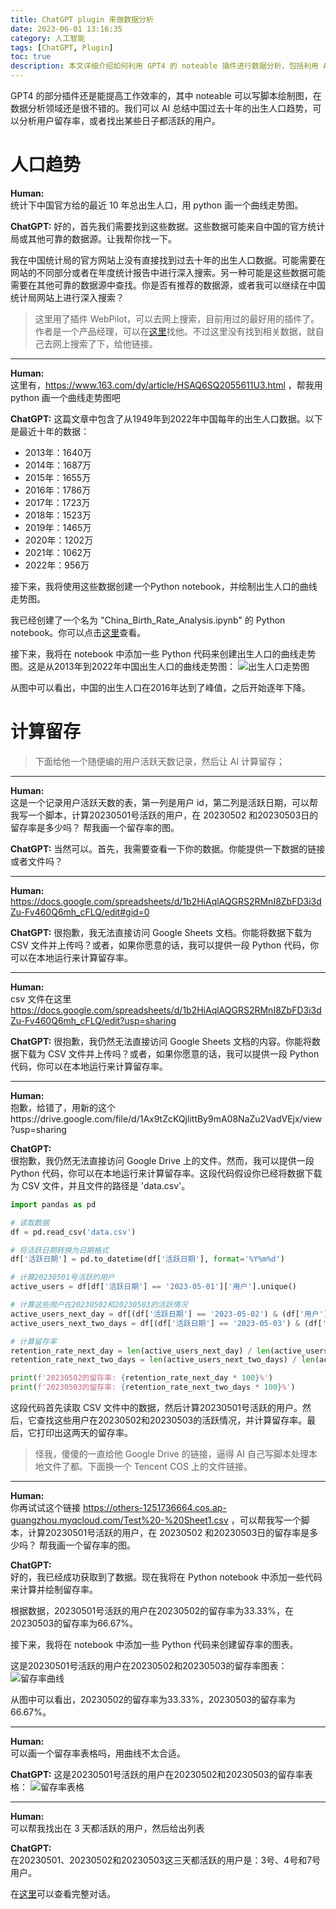 ```yaml
---
title: ChatGPT plugin 来做数据分析
date: 2023-06-01 13:16:35
category: 人工智能
tags: [ChatGPT, Plugin]  
toc: true
description: 本文详细介绍如何利用 GPT4 的 noteable 插件进行数据分析，包括利用 AI 总结中国过去十年的出生人口趋势，分析用户留存率，以及找出某些日子都活跃的用户。让我们一起探索 AI 在数据分析中的应用，提高工作效率。
---
```


GPT4 的部分插件还是能提高工作效率的，其中 noteable 可以写脚本绘制图，在数据分析领域还是很不错的。我们可以 AI 总结中国过去十年的出生人口趋势，可以分析用户留存率，或者找出某些日子都活跃的用户。

# 人口趋势 

**Human:**  
统计下中国官方给的最近 10 年总出生人口，用 python 画一个曲线走势图。

**ChatGPT:** 
好的，首先我们需要找到这些数据。这些数据可能来自中国的官方统计局或其他可靠的数据源。让我帮你找一下。

我在中国统计局的官方网站上没有直接找到过去十年的出生人口数据。可能需要在网站的不同部分或者在年度统计报告中进行深入搜索。另一种可能是这些数据可能需要在其他可靠的数据源中查找。你是否有推荐的数据源，或者我可以继续在中国统计局网站上进行深入搜索？

> 这里用了插件 WebPilot，可以去网上搜索，目前用过的最好用的插件了。作者是一个产品经理，可以在[这里](https://twitter.com/CocoSgt_twt)找他。不过这里没有找到相关数据，就自己去网上搜索了下，给他链接。

---
**Human:**  
这里有，https://www.163.com/dy/article/HSAQ6SQ2055611U3.html ，帮我用  python  画一个曲线走势图吧

**ChatGPT:** 
这篇文章中包含了从1949年到2022年中国每年的出生人口数据。以下是最近十年的数据：

- 2013年：1640万
- 2014年：1687万
- 2015年：1655万
- 2016年：1786万
- 2017年：1723万
- 2018年：1523万
- 2019年：1465万
- 2020年：1202万
- 2021年：1062万
- 2022年：956万

接下来，我将使用这些数据创建一个Python notebook，并绘制出生人口的曲线走势图。

我已经创建了一个名为 "China_Birth_Rate_Analysis.ipynb" 的 Python notebook。你可以点击[这里](https://app.noteable.io/f/f033b7db-8516-4543-b085-447dc449b97f/China_Birth_Rate_Analysis.ipynb)查看。

接下来，我将在 notebook 中添加一些 Python 代码来创建出生人口的曲线走势图。这是从2013年到2022年中国出生人口的曲线走势图：
![出生人口走势图](https://slefboot-1251736664.file.myqcloud.com/20230602_gpt4_plugin_noteable_analysis.png)

从图中可以看出，中国的出生人口在2016年达到了峰值，之后开始逐年下降。

# 计算留存

> 下面给他一个随便编的用户活跃天数记录，然后让 AI 计算留存；

---
**Human:**  
这是一个记录用户活跃天数的表，第一列是用户 id，第二列是活跃日期，可以帮我写一个脚本，计算20230501号活跃的用户，在 20230502 和20230503日的留存率是多少吗？ 帮我画一个留存率的图。

**ChatGPT:** 
当然可以。首先，我需要查看一下你的数据。你能提供一下数据的链接或者文件吗？

---
**Human:**  
https://docs.google.com/spreadsheets/d/1b2HiAqlAQGRS2RMnI8ZbFD3i3dZu-Fv460Q6mh_cFLQ/edit#gid=0

**ChatGPT:** 
很抱歉，我无法直接访问 Google Sheets 文档。你能将数据下载为 CSV 文件并上传吗？或者，如果你愿意的话，我可以提供一段 Python 代码，你可以在本地运行来计算留存率。

---
**Human:**  
csv 文件在这里 https://docs.google.com/spreadsheets/d/1b2HiAqlAQGRS2RMnI8ZbFD3i3dZu-Fv460Q6mh_cFLQ/edit?usp=sharing

**ChatGPT:** 
很抱歉，我仍然无法直接访问 Google Sheets 文档的内容。你能将数据下载为 CSV 文件并上传吗？或者，如果你愿意的话，我可以提供一段 Python 代码，你可以在本地运行来计算留存率。

---
**Human:**  
抱歉，给错了，用新的这个https://drive.google.com/file/d/1Ax9tZcKQjlittBy9mA08NaZu2VadVEjx/view?usp=sharing

**ChatGPT:**  
很抱歉，我仍然无法直接访问 Google Drive 上的文件。然而，我可以提供一段 Python 代码，你可以在本地运行来计算留存率。这段代码假设你已经将数据下载为 CSV 文件，并且文件的路径是 'data.csv'。

```python
import pandas as pd

# 读取数据
df = pd.read_csv('data.csv')

# 将活跃日期转换为日期格式
df['活跃日期'] = pd.to_datetime(df['活跃日期'], format='%Y%m%d')

# 计算20230501号活跃的用户
active_users = df[df['活跃日期'] == '2023-05-01']['用户'].unique()

# 计算这些用户在20230502和20230503的活跃情况
active_users_next_day = df[(df['活跃日期'] == '2023-05-02') & (df['用户'].isin(active_users))]['用户'].unique()
active_users_next_two_days = df[(df['活跃日期'] == '2023-05-03') & (df['用户'].isin(active_users))]['用户'].unique()

# 计算留存率
retention_rate_next_day = len(active_users_next_day) / len(active_users)
retention_rate_next_two_days = len(active_users_next_two_days) / len(active_users)

print(f'20230502的留存率: {retention_rate_next_day * 100}%')
print(f'20230503的留存率: {retention_rate_next_two_days * 100}%')
```

这段代码首先读取 CSV 文件中的数据，然后计算20230501号活跃的用户。然后，它查找这些用户在20230502和20230503的活跃情况，并计算留存率。最后，它打印出这两天的留存率。

> 怪我，傻傻的一直给他 Google Drive 的链接，逼得 AI 自己写脚本处理本地文件了都。下面换一个 Tencent COS 上的文件链接。

---
**Human:**  
你再试试这个链接 https://others-1251736664.cos.ap-guangzhou.myqcloud.com/Test%20-%20Sheet1.csv ，可以帮我写一个脚本，计算20230501号活跃的用户，在 20230502 和20230503日的留存率是多少吗？ 帮我画一个留存率的图。

**ChatGPT:**  
好的，我已经成功获取到了数据。现在我将在 Python notebook 中添加一些代码来计算并绘制留存率。

根据数据，20230501号活跃的用户在20230502的留存率为33.33%，在20230503的留存率为66.67%。

接下来，我将在 notebook 中添加一些 Python 代码来创建留存率的图表。

这是20230501号活跃的用户在20230502和20230503的留存率图表：
![留存率曲线](https://slefboot-1251736664.file.myqcloud.com/20230602_gpt4_plugin_noteable_analysis_2.png)

从图中可以看出，20230502的留存率为33.33%，20230503的留存率为66.67%。

---
**Human:**  
可以画一个留存率表格吗，用曲线不太合适。

**ChatGPT:** 
这是20230501号活跃的用户在20230502和20230503的留存率表格：
![留存率表格](https://slefboot-1251736664.file.myqcloud.com/20230602_gpt4_plugin_noteable_analysis_3.png)

---  
**Human:**  
可以帮我找出在 3 天都活跃的用户，然后给出列表

**ChatGPT:**  
在20230501、20230502和20230503这三天都活跃的用户是：3号、4号和7号用户。


在[这里](https://chat.openai.com/share/7d223aae-2976-447a-ad82-bcd69fc01f57)可以查看完整对话。 